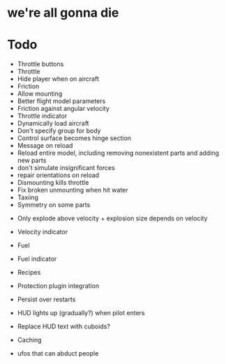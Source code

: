 # we're all gonna die

# Todo
* Throttle buttons
* Throttle
* Hide player when on aircraft
* Friction
* Allow mounting
* Better flight model parameters
* Friction against angular velocity
* Throttle indicator
* Dynamically load aircraft
* Don't specify group for body
* Control surface becomes hinge section
* Message on reload
* Reload entire model, including removing nonexistent parts and adding new parts
* don't simulate insignificant forces
* repair orientations on reload
* Dismounting kills throttle
* Fix broken unmounting when hit water
* Taxiing
* Symmetry on some parts
- Only explode above velocity + explosion size depends on velocity
- Velocity indicator
- Fuel
- Fuel indicator
- Recipes
- Protection plugin integration
- Persist over restarts
- HUD lights up (gradually?) when pilot enters
- Replace HUD text with cuboids?
- Caching

- ufos that can abduct people
